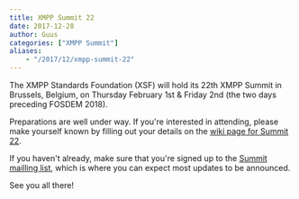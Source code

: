 ```yaml
---
title: XMPP Summit 22
date: 2017-12-28
author: Guus
categories: ["XMPP Summit"]
aliases:
    - "/2017/12/xmpp-summit-22"
---
```


The XMPP Standards Foundation (XSF) will hold its 22th XMPP Summit in Brussels, Belgium, on Thursday February 1st & Friday 2nd (the two days preceding FOSDEM 2018).

Preparations are well under way. If you're interested in attending, please make yourself known by filling out your details on the [wiki page for Summit 22](https://wiki.xmpp.org/web/Summit_22).

If you haven't already, make sure that you're signed up to the [Summit mailling list](https://mail.jabber.org/mailman/listinfo/summit), which is where you can expect most updates to be announced.

See you all there!
